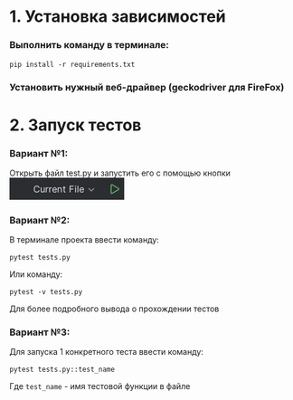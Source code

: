 # 1. Установка зависимостей
### Выполнить команду в терминале:
```
pip install -r requirements.txt
```
### Установить нужный веб-драйвер (geckodriver для FireFox)
# 2. Запуск тестов
### Вариант №1:
Открыть файл test.py и запустить его с помощью кнопки 
![Image alt](https://github.com/XPNDD/BOLID/blob/master/md/img.png)
### Вариант №2:
В терминале проекта ввести команду:
```
pytest tests.py
```
Или команду:
```
pytest -v tests.py
``` 
Для более подробного вывода о прохождении тестов
### Вариант №3:
Для запуска 1 конкретного теста ввести команду:
```
pytest tests.py::test_name
``` 
Где ```test_name``` - имя тестовой функции в файле
